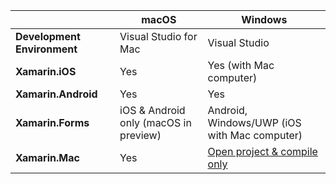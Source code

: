 ||macOS|Windows|
|---|---|---|
|**Development Environment**|Visual Studio for Mac|Visual Studio|
|**Xamarin.iOS**|Yes|Yes (with Mac computer)|
|**Xamarin.Android**|Yes|Yes|
|**Xamarin.Forms**|iOS & Android only (macOS in preview)|Android, Windows/UWP (iOS with Mac computer)|
|**Xamarin.Mac**|Yes|[Open project & compile only](https://developer.xamarin.com/releases/vs/xamarin.vs_4/xamarin.vs_4.2/#Xamarin.Mac_minimum_support.)| 